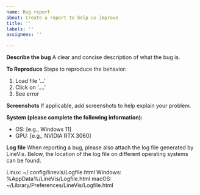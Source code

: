 ```yaml
---
name: Bug report
about: Create a report to help us improve
title: ''
labels: ''
assignees: ''

---
```


**Describe the bug**
A clear and concise description of what the bug is.

**To Reproduce**
Steps to reproduce the behavior:
1. Load file '...'
2. Click on '....'
3. See error

**Screenshots**
If applicable, add screenshots to help explain your problem.

**System (please complete the following information):**
 - OS: [e.g., Windows 11]
 - GPU: [e.g., NVIDIA RTX 3060]

**Log file**
When reporting a bug, please also attach the log file generated by LineVis. Below, the location of the log file on different operating systems can be found.

Linux: ~/.config/linevis/Logfile.html
Windows: %AppData%/LineVis/Logfile.html
macOS: ~/Library/Preferences/LineVis/Logfile.html
